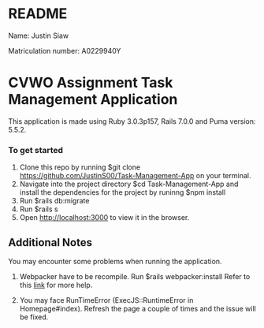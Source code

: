 # README

Name: Justin Siaw

Matriculation number: A0229940Y

# CVWO Assignment Task Management Application

This application is made using Ruby 3.0.3p157, Rails 7.0.0 and Puma version: 5.5.2.

### To get started 
1. Clone this repo by running $git clone https://github.com/JustinS00/Task-Management-App on your terminal.
2. Navigate into the project directory $cd Task-Management-App and install the dependencies for the project by runinng $npm install
3. Run $rails db:migrate 
4. Run $rails s
5. Open [http://localhost:3000](http://localhost:3000) to view it in the browser.

## Additional Notes
You may encounter some problems when running the application.

1. Webpacker have to be recompile. 
Run $rails webpacker:install
Refer to this [link](https://stackoverflow.com/questions/54113179/rails-webpackermanifestmissingentryerror-in-homeindex) for more help.

2. You may face RunTimeError (ExecJS::RuntimeError in Homepage#index). Refresh the page a couple of times and the issue will be fixed.

